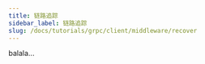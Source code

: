 ```yaml
---
title: 链路追踪
sidebar_label: 链路追踪
slug: /docs/tutorials/grpc/client/middleware/recover
---
```

balala...
